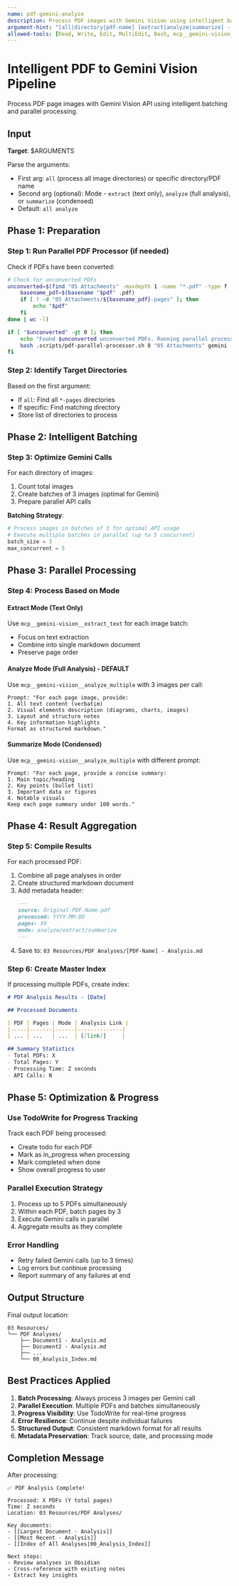 ```yaml
---
name: pdf-gemini-analyze
description: Process PDF images with Gemini Vision using intelligent batching and parallel processing
argument-hint: "[all|directory|pdf-name] [extract|analyze|summarize] - e.g., 'all analyze' or 'document.pdf extract'"
allowed-tools: [Read, Write, Edit, MultiEdit, Bash, mcp__gemini-vision__analyze_multiple, mcp__gemini-vision__analyze_document, mcp__gemini-vision__extract_text, Glob, TodoWrite]
---
```


# Intelligent PDF to Gemini Vision Pipeline

Process PDF page images with Gemini Vision API using intelligent batching and parallel processing.

## Input
**Target**: $ARGUMENTS

Parse the arguments:
- First arg: `all` (process all image directories) or specific directory/PDF name
- Second arg (optional): Mode - `extract` (text only), `analyze` (full analysis), or `summarize` (condensed)
- Default: `all analyze`

## Phase 1: Preparation

### Step 1: Run Parallel PDF Processor (if needed)
Check if PDFs have been converted:
```bash
# Check for unconverted PDFs
unconverted=$(find "05 Attachments" -maxdepth 1 -name "*.pdf" -type f | while read pdf; do
    basename_pdf=$(basename "$pdf" .pdf)
    if [ ! -d "05 Attachments/${basename_pdf}-pages" ]; then
        echo "$pdf"
    fi
done | wc -l)

if [ "$unconverted" -gt 0 ]; then
    echo "Found $unconverted unconverted PDFs. Running parallel processor..."
    bash .scripts/pdf-parallel-processor.sh 8 "05 Attachments" gemini
fi
```

### Step 2: Identify Target Directories
Based on the first argument:
- If `all`: Find all `*-pages` directories
- If specific: Find matching directory
- Store list of directories to process

## Phase 2: Intelligent Batching

### Step 3: Optimize Gemini Calls
For each directory of images:
1. Count total images
2. Create batches of 3 images (optimal for Gemini)
3. Prepare parallel API calls

**Batching Strategy**:
```python
# Process images in batches of 3 for optimal API usage
# Execute multiple batches in parallel (up to 5 concurrent)
batch_size = 3
max_concurrent = 5
```

## Phase 3: Parallel Processing

### Step 4: Process Based on Mode

#### Extract Mode (Text Only)
Use `mcp__gemini-vision__extract_text` for each image batch:
- Focus on text extraction
- Combine into single markdown document
- Preserve page order

#### Analyze Mode (Full Analysis) - DEFAULT
Use `mcp__gemini-vision__analyze_multiple` with 3 images per call:
```
Prompt: "For each page image, provide:
1. All text content (verbatim)
2. Visual elements description (diagrams, charts, images)
3. Layout and structure notes
4. Key information highlights
Format as structured markdown."
```

#### Summarize Mode (Condensed)
Use `mcp__gemini-vision__analyze_multiple` with different prompt:
```
Prompt: "For each page, provide a concise summary:
1. Main topic/heading
2. Key points (bullet list)
3. Important data or figures
4. Notable visuals
Keep each page summary under 100 words."
```

## Phase 4: Result Aggregation

### Step 5: Compile Results
For each processed PDF:
1. Combine all page analyses in order
2. Create structured markdown document
3. Add metadata header:
   ```markdown
   ---
   source: Original-PDF-Name.pdf
   processed: YYYY-MM-DD
   pages: XX
   mode: analyze/extract/summarize
   ---
   ```
4. Save to: `03 Resources/PDF Analyses/[PDF-Name] - Analysis.md`

### Step 6: Create Master Index
If processing multiple PDFs, create index:
```markdown
# PDF Analysis Results - [Date]

## Processed Documents

| PDF | Pages | Mode | Analysis Link |
|-----|-------|------|--------------|
| ... | ...   | ...  | [[link]]     |

## Summary Statistics
- Total PDFs: X
- Total Pages: Y
- Processing Time: Z seconds
- API Calls: N
```

## Phase 5: Optimization & Progress

### Use TodoWrite for Progress Tracking
Track each PDF being processed:
- Create todo for each PDF
- Mark as in_progress when processing
- Mark completed when done
- Show overall progress to user

### Parallel Execution Strategy
1. Process up to 5 PDFs simultaneously
2. Within each PDF, batch pages by 3
3. Execute Gemini calls in parallel
4. Aggregate results as they complete

### Error Handling
- Retry failed Gemini calls (up to 3 times)
- Log errors but continue processing
- Report summary of any failures at end

## Output Structure

Final output location:
```
03 Resources/
└── PDF Analyses/
    ├── Document1 - Analysis.md
    ├── Document2 - Analysis.md
    ├── ...
    └── 00_Analysis_Index.md
```

## Best Practices Applied

1. **Batch Processing**: Always process 3 images per Gemini call
2. **Parallel Execution**: Multiple PDFs and batches simultaneously
3. **Progress Visibility**: Use TodoWrite for real-time progress
4. **Error Resilience**: Continue despite individual failures
5. **Structured Output**: Consistent markdown format for all results
6. **Metadata Preservation**: Track source, date, and processing mode

## Completion Message

After processing:
```
✅ PDF Analysis Complete!

Processed: X PDFs (Y total pages)
Time: Z seconds
Location: 03 Resources/PDF Analyses/

Key documents:
- [[Largest Document - Analysis]]
- [[Most Recent - Analysis]]
- [[Index of All Analyses|00_Analysis_Index]]

Next steps:
- Review analyses in Obsidian
- Cross-reference with existing notes
- Extract key insights
```